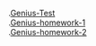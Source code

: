.[Genius-Test](https://arturchuniak.github.io/Genius-Test1/)<br>
.[Genius-homework-1](https://arturchuniak.github.io/Genius-homework-1/)<br>
.[Genius-homework-2](https://arturchuniak.github.io/Genius-homework-2/)<br>
